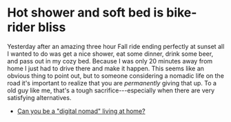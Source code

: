 # Hot shower and soft bed is bike-rider bliss

Yesterday after an amazing three hour Fall ride ending perfectly at sunset all I wanted to do was get a nice shower, eat some dinner, drink some beer, and pass out in my cozy bed. Because I was only 20 minutes away from home I just had to drive there and make it happen. This seems like an obvious thing to point out, but to someone considering a nomadic life on the road it's important to realize that you are *permanently* giving that up. To a old guy like me, that's a tough sacrifice---especially when there are very satisfying alternatives.

* [Can you be a "digital nomad" living at home?](../2417)
